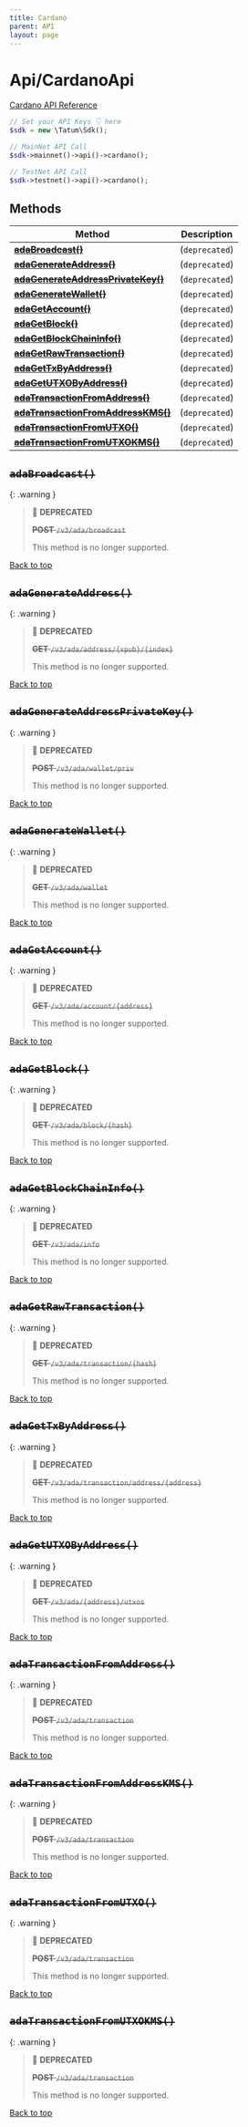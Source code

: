 ```yaml
---
title: Cardano
parent: API
layout: page
---
```


# Api/CardanoApi

[Cardano API Reference](https://apidoc.tatum.io/tag/Cardano/)

```php
// Set your API Keys 👇 here
$sdk = new \Tatum\Sdk();

// MainNet API Call
$sdk->mainnet()->api()->cardano();

// TestNet API Call
$sdk->testnet()->api()->cardano();
```

## Methods

Method | Description
------------- | -------------
[**~~adaBroadcast()~~**](#adabroadcast) | (`deprecated`)
[**~~adaGenerateAddress()~~**](#adagenerateaddress) | (`deprecated`)
[**~~adaGenerateAddressPrivateKey()~~**](#adagenerateaddressprivatekey) | (`deprecated`)
[**~~adaGenerateWallet()~~**](#adageneratewallet) | (`deprecated`)
[**~~adaGetAccount()~~**](#adagetaccount) | (`deprecated`)
[**~~adaGetBlock()~~**](#adagetblock) | (`deprecated`)
[**~~adaGetBlockChainInfo()~~**](#adagetblockchaininfo) | (`deprecated`)
[**~~adaGetRawTransaction()~~**](#adagetrawtransaction) | (`deprecated`)
[**~~adaGetTxByAddress()~~**](#adagettxbyaddress) | (`deprecated`)
[**~~adaGetUTXOByAddress()~~**](#adagetutxobyaddress) | (`deprecated`)
[**~~adaTransactionFromAddress()~~**](#adatransactionfromaddress) | (`deprecated`)
[**~~adaTransactionFromAddressKMS()~~**](#adatransactionfromaddresskms) | (`deprecated`)
[**~~adaTransactionFromUTXO()~~**](#adatransactionfromutxo) | (`deprecated`)
[**~~adaTransactionFromUTXOKMS()~~**](#adatransactionfromutxokms) | (`deprecated`)


## ~~`adaBroadcast()`~~


{: .warning }
> 🚫 **DEPRECATED**
> 
> ~~**POST** `/v3/ada/broadcast`~~
> 
> This method is no longer supported.


[Back to top](#top)



## ~~`adaGenerateAddress()`~~


{: .warning }
> 🚫 **DEPRECATED**
> 
> ~~**GET** `/v3/ada/address/{xpub}/{index}`~~
> 
> This method is no longer supported.


[Back to top](#top)



## ~~`adaGenerateAddressPrivateKey()`~~


{: .warning }
> 🚫 **DEPRECATED**
> 
> ~~**POST** `/v3/ada/wallet/priv`~~
> 
> This method is no longer supported.


[Back to top](#top)



## ~~`adaGenerateWallet()`~~


{: .warning }
> 🚫 **DEPRECATED**
> 
> ~~**GET** `/v3/ada/wallet`~~
> 
> This method is no longer supported.


[Back to top](#top)



## ~~`adaGetAccount()`~~


{: .warning }
> 🚫 **DEPRECATED**
> 
> ~~**GET** `/v3/ada/account/{address}`~~
> 
> This method is no longer supported.


[Back to top](#top)



## ~~`adaGetBlock()`~~


{: .warning }
> 🚫 **DEPRECATED**
> 
> ~~**GET** `/v3/ada/block/{hash}`~~
> 
> This method is no longer supported.


[Back to top](#top)



## ~~`adaGetBlockChainInfo()`~~


{: .warning }
> 🚫 **DEPRECATED**
> 
> ~~**GET** `/v3/ada/info`~~
> 
> This method is no longer supported.


[Back to top](#top)



## ~~`adaGetRawTransaction()`~~


{: .warning }
> 🚫 **DEPRECATED**
> 
> ~~**GET** `/v3/ada/transaction/{hash}`~~
> 
> This method is no longer supported.


[Back to top](#top)



## ~~`adaGetTxByAddress()`~~


{: .warning }
> 🚫 **DEPRECATED**
> 
> ~~**GET** `/v3/ada/transaction/address/{address}`~~
> 
> This method is no longer supported.


[Back to top](#top)



## ~~`adaGetUTXOByAddress()`~~


{: .warning }
> 🚫 **DEPRECATED**
> 
> ~~**GET** `/v3/ada/{address}/utxos`~~
> 
> This method is no longer supported.


[Back to top](#top)



## ~~`adaTransactionFromAddress()`~~


{: .warning }
> 🚫 **DEPRECATED**
> 
> ~~**POST** `/v3/ada/transaction`~~
> 
> This method is no longer supported.


[Back to top](#top)



## ~~`adaTransactionFromAddressKMS()`~~


{: .warning }
> 🚫 **DEPRECATED**
> 
> ~~**POST** `/v3/ada/transaction`~~
> 
> This method is no longer supported.


[Back to top](#top)



## ~~`adaTransactionFromUTXO()`~~


{: .warning }
> 🚫 **DEPRECATED**
> 
> ~~**POST** `/v3/ada/transaction`~~
> 
> This method is no longer supported.


[Back to top](#top)



## ~~`adaTransactionFromUTXOKMS()`~~


{: .warning }
> 🚫 **DEPRECATED**
> 
> ~~**POST** `/v3/ada/transaction`~~
> 
> This method is no longer supported.


[Back to top](#top)

